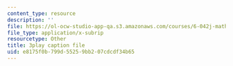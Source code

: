 ```yaml
---
content_type: resource
description: ''
file: https://ol-ocw-studio-app-qa.s3.amazonaws.com/courses/6-042j-mathematics-for-computer-science-spring-2015/e8175f0b799d55259bb207cdcdf34b65_F3y8qupFfUs.vtt
file_type: application/x-subrip
resourcetype: Other
title: 3play caption file
uid: e8175f0b-799d-5525-9bb2-07cdcdf34b65
---
```


